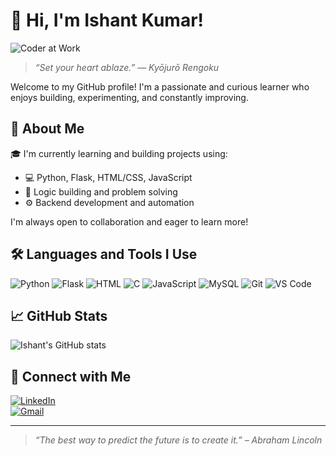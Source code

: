 # 👋 Hi, I'm Ishant Kumar!

![Coder at Work](https://images.unsplash.com/photo-1519389950473-47ba0277781c?auto=format&fit=crop&w=1350&q=80)

> _“Set your heart ablaze.” — Kyōjurō Rengoku_

Welcome to my GitHub profile! I'm a passionate and curious learner who enjoys building, experimenting, and constantly improving.

## 🚀 About Me

🎓 I'm currently learning and building projects using:
- 💻 Python, Flask, HTML/CSS, JavaScript
- 🧠 Logic building and problem solving
- ⚙️ Backend development and automation

I'm always open to collaboration and eager to learn more!

## 🛠️ Languages and Tools I Use

![Python](https://img.shields.io/badge/-Python-3776AB?style=flat&logo=python&logoColor=white)
![Flask](https://img.shields.io/badge/-Flask-000000?style=flat&logo=flask)
![HTML](https://img.shields.io/badge/-HTML5-E34F26?style=flat&logo=html5&logoColor=white)
![C](https://img.shields.io/badge/-C-00599C?style=flat&logo=c&logoColor=white)
![JavaScript](https://img.shields.io/badge/-JavaScript-F7DF1E?style=flat&logo=javascript&logoColor=black)
![MySQL](https://img.shields.io/badge/-MySQL-4479A1?style=flat&logo=mysql&logoColor=white)
![Git](https://img.shields.io/badge/-Git-F05032?style=flat&logo=git&logoColor=white)
![VS Code](https://img.shields.io/badge/-VS%20Code-007ACC?style=flat&logo=visual-studio-code)

## 📈 GitHub Stats

![Ishant's GitHub stats](https://github-readme-stats.vercel.app/api?username=ishankumar19&show_icons=true&theme=radical)

## 🔗 Connect with Me

[![LinkedIn](https://img.shields.io/badge/-LinkedIn-blue?style=flat&logo=Linkedin&logoColor=white)](https://www.linkedin.com/in/ishant-kumar)  
[![Gmail](https://img.shields.io/badge/-Gmail-D14836?style=flat&logo=gmail&logoColor=white)](mailto:ishansingh196055@gmail.com)

---

> _“The best way to predict the future is to create it.” – Abraham Lincoln_
